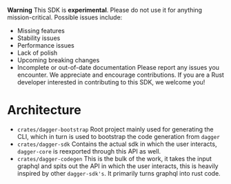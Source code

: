 **Warning** This SDK is **experimental**. Please do not use it for anything
mission-critical. Possible issues include:

- Missing features
- Stability issues
- Performance issues
- Lack of polish
- Upcoming breaking changes
- Incomplete or out-of-date documentation Please report any issues you
  encounter. We appreciate and encourage contributions. If you are a Rust
  developer interested in contributing to this SDK, we welcome you!

# Architecture

- `crates/dagger-bootstrap` Root project mainly used for generating the CLI,
  which in turn is used to bootstrap the code generation from `dagger`
- `crates/dagger-sdk` Contains the actual sdk in which the user interacts,
  `dagger-core` is reexported through this API as well.
- `crates/dagger-codegen` This is the bulk of the work, it takes the input
  graphql and spits out the API in which the user interacts, this is heavily
  inspired by other `dagger-sdk's`. It primarily turns graphql into rust code.
